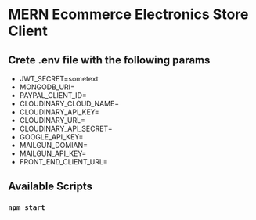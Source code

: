# MERN Ecommerce Electronics Store Client

## Crete .env file with the following params

- JWT_SECRET=sometext
- MONGODB_URI=
- PAYPAL_CLIENT_ID=
- CLOUDINARY_CLOUD_NAME=
- CLOUDINARY_API_KEY=
- CLOUDINARY_URL=
- CLOUDINARY_API_SECRET=
- GOOGLE_API_KEY=
- MAILGUN_DOMIAN=
- MAILGUN_API_KEY=
- FRONT_END_CLIENT_URL=

## Available Scripts

### `npm start`
